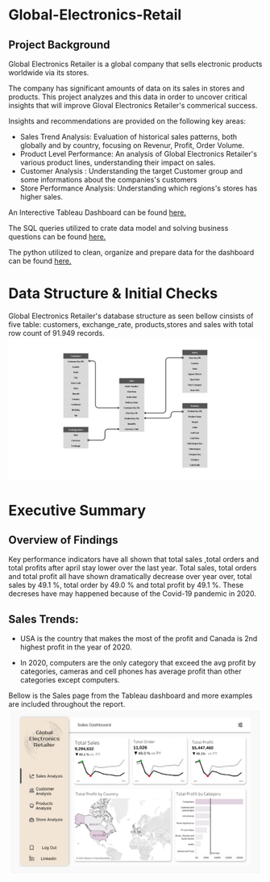 # Global-Electronics-Retail

## Project Background

Global Electronics Retailer is a global company that sells electronic products
worldwide via its stores.

The company has significant amounts of data on its sales in stores and products.
This project analyzes and this data in order to uncover critical insights that will improve 
Gloval Electronics Retailer's commerical success.

Insights and recommendations are provided on the following key areas:

 - Sales Trend Analysis: Evaluation of historical sales patterns, both globally and by country, focusing on Revenur, Profit, Order Volume.
 - Product Level Performance: An analysis of Global Electronics Retailer's various product lines, understanding their impact on sales.
 - Customer Analysis : Understanding the target Customer group and some informations about the companies's customers
 - Store Performance Analysis: Understanding which regions's stores has higher sales.

An Interective Tableau Dashboard can be found [here.](https://public.tableau.com/app/profile/mustafa.zkul/viz/GlobalELectronics/SalesDashboard)

The SQL queries utilized to crate data model and solving business questions can be found [here.](https://github.com/mustafaozzkul/Global-Electronics-Retail/blob/main/SQL.sql)

The python utilized to clean, organize and prepare data for the dashboard can be found [here.](https://github.com/mustafaozzkul/Global-Electronics-Retail/blob/main/Global_electronics.ipynb)

# Data Structure & Initial Checks

Global Electronics Retailer's database structure as seen bellow cinsists of five table:
customers, exchange_rate, products,stores and sales with total row count of 91.949 records.
![image](https://github.com/mustafaozzkul/Global-Electronics-Retail/blob/main/Data%20Model.png?raw=true)


# Executive Summary
## Overview of Findings

Key performance indicators have all shown that total sales ,total orders and total profits after april stay lower over the last year. Total sales, total orders and total profit all have shown dramatically decrease over year over, total sales by 49.1 %, total order by 49.0 % and total profit by 49.1 %. These decreses have may happened because of the Covid-19 pandemic in 2020.

## Sales Trends:
 - USA is the country that makes the most of the profit and Canada is 2nd highest profit in the year of 2020.

 - In 2020, computers are the only category that exceed the avg profit by categories, cameras and cell phones has average profit than other categories except computers.

Bellow is the Sales page from the Tableau dashboard and more examples are included throughout the report.
![image](https://github.com/mustafaozzkul/Global-Electronics-Retail/blob/main/Sales%20Dashboard.png?raw=true)



